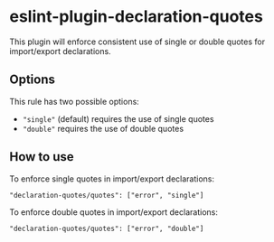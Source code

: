 # eslint-plugin-declaration-quotes

This plugin will enforce consistent use of single or double quotes for import/export declarations.

## Options

This rule has two possible options:

* `"single"` (default) requires the use of single quotes
* `"double"` requires the use of double quotes

## How to use

To enforce single quotes in import/export declarations:

```jsonc
"declaration-quotes/quotes": ["error", "single"]
```

To enforce double quotes in import/export declarations:

```jsonc
"declaration-quotes/quotes": ["error", "double"]
```
